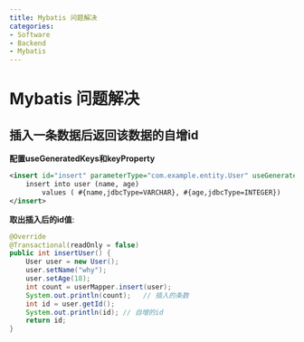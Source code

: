 ```yaml
---
title: Mybatis 问题解决
categories:
- Software
- Backend
- Mybatis
---
```

# Mybatis 问题解决

## 插入一条数据后返回该数据的自增id

**配置useGeneratedKeys和keyProperty**

```xml
<insert id="insert" parameterType="com.example.entity.User" useGeneratedKeys="true" keyProperty="id">
    insert into user (name, age)
        values ( #{name,jdbcType=VARCHAR}, #{age,jdbcType=INTEGER})
</insert>
```

**取出插入后的id值**:

```java
@Override
@Transactional(readOnly = false)
public int insertUser() {
    User user = new User();
    user.setName("why");
    user.setAge(18);
    int count = userMapper.insert(user);
    System.out.println(count);   // 插入的条数
    int id = user.getId();
    System.out.println(id); // 自增的id
    return id;
}
```